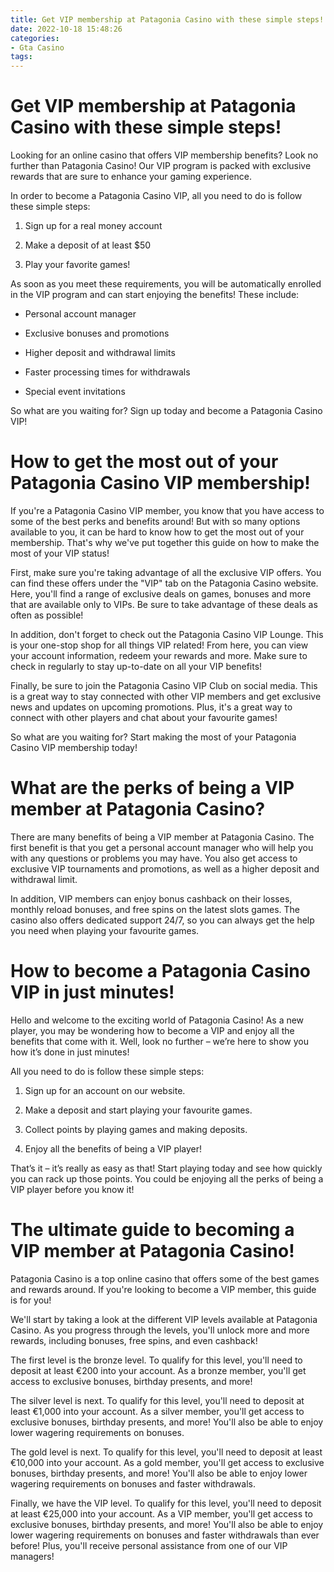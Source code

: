 ```yaml
---
title: Get VIP membership at Patagonia Casino with these simple steps!
date: 2022-10-18 15:48:26
categories:
- Gta Casino
tags:
---
```



#  Get VIP membership at Patagonia Casino with these simple steps!

Looking for an online casino that offers VIP membership benefits? Look no further than Patagonia Casino! Our VIP program is packed with exclusive rewards that are sure to enhance your gaming experience.

In order to become a Patagonia Casino VIP, all you need to do is follow these simple steps:

1. Sign up for a real money account

2. Make a deposit of at least $50

3. Play your favorite games!

As soon as you meet these requirements, you will be automatically enrolled in the VIP program and can start enjoying the benefits! These include:

- Personal account manager

- Exclusive bonuses and promotions

- Higher deposit and withdrawal limits

- Faster processing times for withdrawals

- Special event invitations


So what are you waiting for? Sign up today and become a Patagonia Casino VIP!

#  How to get the most out of your Patagonia Casino VIP membership!

If you're a Patagonia Casino VIP member, you know that you have access to some of the best perks and benefits around! But with so many options available to you, it can be hard to know how to get the most out of your membership. That's why we've put together this guide on how to make the most of your VIP status!

First, make sure you're taking advantage of all the exclusive VIP offers. You can find these offers under the "VIP" tab on the Patagonia Casino website. Here, you'll find a range of exclusive deals on games, bonuses and more that are available only to VIPs. Be sure to take advantage of these deals as often as possible!

In addition, don't forget to check out the Patagonia Casino VIP Lounge. This is your one-stop shop for all things VIP related! From here, you can view your account information, redeem your rewards and more. Make sure to check in regularly to stay up-to-date on all your VIP benefits!

Finally, be sure to join the Patagonia Casino VIP Club on social media. This is a great way to stay connected with other VIP members and get exclusive news and updates on upcoming promotions. Plus, it's a great way to connect with other players and chat about your favourite games!

So what are you waiting for? Start making the most of your Patagonia Casino VIP membership today!

#  What are the perks of being a VIP member at Patagonia Casino?

There are many benefits of being a VIP member at Patagonia Casino. The first benefit is that you get a personal account manager who will help you with any questions or problems you may have. You also get access to exclusive VIP tournaments and promotions, as well as a higher deposit and withdrawal limit.

In addition, VIP members can enjoy bonus cashback on their losses, monthly reload bonuses, and free spins on the latest slots games. The casino also offers dedicated support 24/7, so you can always get the help you need when playing your favourite games.

#  How to become a Patagonia Casino VIP in just minutes!

Hello and welcome to the exciting world of Patagonia Casino! As a new player, you may be wondering how to become a VIP and enjoy all the benefits that come with it. Well, look no further – we’re here to show you how it’s done in just minutes!

All you need to do is follow these simple steps:

1. Sign up for an account on our website.

2. Make a deposit and start playing your favourite games.

3. Collect points by playing games and making deposits.

4. Enjoy all the benefits of being a VIP player!

That’s it – it’s really as easy as that! Start playing today and see how quickly you can rack up those points. You could be enjoying all the perks of being a VIP player before you know it!

#  The ultimate guide to becoming a VIP member at Patagonia Casino!

Patagonia Casino is a top online casino that offers some of the best games and rewards around. If you're looking to become a VIP member, this guide is for you!

We'll start by taking a look at the different VIP levels available at Patagonia Casino. As you progress through the levels, you'll unlock more and more rewards, including bonuses, free spins, and even cashback!

The first level is the bronze level. To qualify for this level, you'll need to deposit at least €200 into your account. As a bronze member, you'll get access to exclusive bonuses, birthday presents, and more!

The silver level is next. To qualify for this level, you'll need to deposit at least €1,000 into your account. As a silver member, you'll get access to exclusive bonuses, birthday presents, and more! You'll also be able to enjoy lower wagering requirements on bonuses.

The gold level is next. To qualify for this level, you'll need to deposit at least €10,000 into your account. As a gold member, you'll get access to exclusive bonuses, birthday presents, and more! You'll also be able to enjoy lower wagering requirements on bonuses and faster withdrawals.

Finally, we have the VIP level. To qualify for this level, you'll need to deposit at least €25,000 into your account. As a VIP member, you'll get access to exclusive bonuses, birthday presents, and more! You'll also be able to enjoy lower wagering requirements on bonuses and faster withdrawals than ever before! Plus, you'll receive personal assistance from one of our VIP managers!